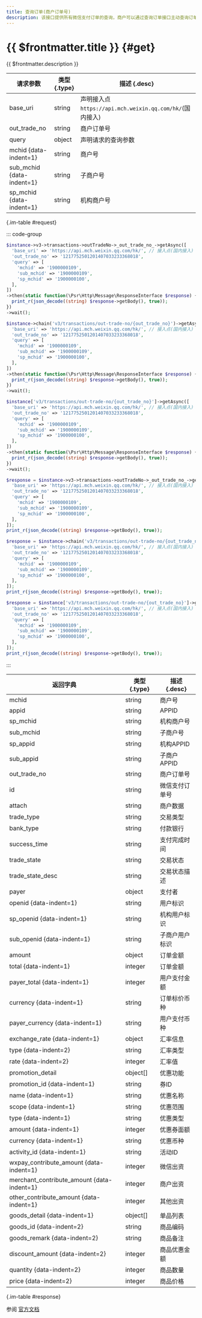 ```yaml
---
title: 查询订单(商户订单号)
description: 该接口提供所有微信支付订单的查询，商户可以通过查询订单接口主动查询订单状态，完成下一步的业务逻辑。
---
```


# {{ $frontmatter.title }} {#get}

{{ $frontmatter.description }}

| 请求参数 | 类型 {.type} | 描述 {.desc}
| --- | --- | ---
| base_uri | string | 声明接入点`https://api.mch.weixin.qq.com/hk/`(国内接入)
| out_trade_no | string | 商户订单号
| query | object | 声明请求的查询参数
| mchid {data-indent=1} | string | 商户号
| sub_mchid {data-indent=1} | string | 子商户号
| sp_mchid {data-indent=1} | string | 机构商户号

{.im-table #request}

::: code-group

```php [异步纯链式]
$instance->v3->transactions->outTradeNo->_out_trade_no_->getAsync([
  'base_uri' => 'https://api.mch.weixin.qq.com/hk/', // 接入点(国内接入)
  'out_trade_no' => '1217752501201407033233368018',
  'query' => [
    'mchid' => '1900000109',
    'sub_mchid' => '1900000109',
    'sp_mchid' => '1900000100',
  ],
])
->then(static function(\Psr\Http\Message\ResponseInterface $response) {
  print_r(json_decode((string) $response->getBody(), true));
})
->wait();
```

```php [异步声明式]
$instance->chain('v3/transactions/out-trade-no/{out_trade_no}')->getAsync([
  'base_uri' => 'https://api.mch.weixin.qq.com/hk/', // 接入点(国内接入)
  'out_trade_no' => '1217752501201407033233368018',
  'query' => [
    'mchid' => '1900000109',
    'sub_mchid' => '1900000109',
    'sp_mchid' => '1900000100',
  ],
])
->then(static function(\Psr\Http\Message\ResponseInterface $response) {
  print_r(json_decode((string) $response->getBody(), true));
})
->wait();
```

```php [异步属性式]
$instance['v3/transactions/out-trade-no/{out_trade_no}']->getAsync([
  'base_uri' => 'https://api.mch.weixin.qq.com/hk/', // 接入点(国内接入)
  'out_trade_no' => '1217752501201407033233368018',
  'query' => [
    'mchid' => '1900000109',
    'sub_mchid' => '1900000109',
    'sp_mchid' => '1900000100',
  ],
])
->then(static function(\Psr\Http\Message\ResponseInterface $response) {
  print_r(json_decode((string) $response->getBody(), true));
})
->wait();
```

```php [同步纯链式]
$response = $instance->v3->transactions->outTradeNo->_out_trade_no_->get([
  'base_uri' => 'https://api.mch.weixin.qq.com/hk/', // 接入点(国内接入)
  'out_trade_no' => '1217752501201407033233368018',
  'query' => [
    'mchid' => '1900000109',
    'sub_mchid' => '1900000109',
    'sp_mchid' => '1900000100',
  ],
]);
print_r(json_decode((string) $response->getBody(), true));
```

```php [同步声明式]
$response = $instance->chain('v3/transactions/out-trade-no/{out_trade_no}')->get([
  'base_uri' => 'https://api.mch.weixin.qq.com/hk/', // 接入点(国内接入)
  'out_trade_no' => '1217752501201407033233368018',
  'query' => [
    'mchid' => '1900000109',
    'sub_mchid' => '1900000109',
    'sp_mchid' => '1900000100',
  ],
]);
print_r(json_decode((string) $response->getBody(), true));
```

```php [同步属性式]
$response = $instance['v3/transactions/out-trade-no/{out_trade_no}']->get([
  'base_uri' => 'https://api.mch.weixin.qq.com/hk/', // 接入点(国内接入)
  'out_trade_no' => '1217752501201407033233368018',
  'query' => [
    'mchid' => '1900000109',
    'sub_mchid' => '1900000109',
    'sp_mchid' => '1900000100',
  ],
]);
print_r(json_decode((string) $response->getBody(), true));
```

:::

| 返回字典 | 类型 {.type} | 描述 {.desc}
| --- | --- | ---
| mchid | string | 商户号
| appid | string | APPID
| sp_mchid | string | 机构商户号
| sub_mchid | string | 子商户号
| sp_appid | string | 机构APPID
| sub_appid | string | 子商户APPID
| out_trade_no | string | 商户订单号
| id | string | 微信支付订单号
| attach | string | 商户数据
| trade_type | string | 交易类型
| bank_type | string | 付款银行
| success_time | string | 支付完成时间
| trade_state | string | 交易状态
| trade_state_desc | string | 交易状态描述
| payer | object | 支付者
| openid {data-indent=1} | string | 用户标识
| sp_openid {data-indent=1} | string | 机构用户标识
| sub_openid {data-indent=1} | string | 子商户用户标识
| amount | object | 订单金额
| total {data-indent=1} | integer | 订单金额
| payer_total {data-indent=1} | integer | 用户支付金额
| currency {data-indent=1} | string | 订单标价币种
| payer_currency {data-indent=1} | string | 用户支付币种
| exchange_rate {data-indent=1} | object | 汇率信息
| type {data-indent=2} | string | 汇率类型
| rate {data-indent=2} | integer | 汇率值
| promotion_detail | object[] | 优惠功能
| promotion_id {data-indent=1} | string | 券ID
| name {data-indent=1} | string | 优惠名称
| scope {data-indent=1} | string | 优惠范围
| type {data-indent=1} | string | 优惠类型
| amount {data-indent=1} | integer | 优惠券面额
| currency {data-indent=1} | string | 优惠币种
| activity_id {data-indent=1} | string | 活动ID
| wxpay_contribute_amount {data-indent=1} | integer | 微信出资
| merchant_contribute_amount {data-indent=1} | integer | 商户出资
| other_contribute_amount {data-indent=1} | integer | 其他出资
| goods_detail {data-indent=1} | object[] | 单品列表
| goods_id {data-indent=2} | string | 商品编码
| goods_remark {data-indent=2} | string | 商品备注
| discount_amount {data-indent=2} | integer | 商品优惠金额
| quantity {data-indent=2} | integer | 商品数量
| price {data-indent=2} | integer | 商品价格

{.im-table #response}

参阅 [官方文档](https://pay.weixin.qq.com/wiki/doc/api/wxpay/ch/fusion_wallet_ch/QuickPay/chapter8_1.shtml)
